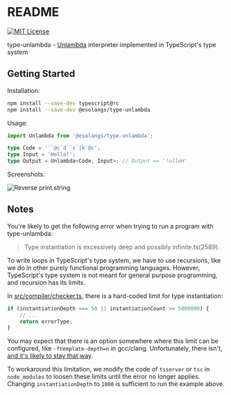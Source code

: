 # README

[![MIT License](https://img.shields.io/badge/license-MIT-blue.svg)](LICENSE)

type-unlambda - [Unlambda](http://www.madore.org/~david/programs/unlambda) interpreter implemented in TypeScript's type system

## Getting Started

Installation:

```sh
npm install --save-dev typescript@rc
npm install --save-dev @esolangs/type-unlambda
```

Usage:

```typescript
import Unlambda from '@esolangs/type-unlambda';

type Code = '``@c`d``s`|k`@c';
type Input = 'Hello!';
type Output = Unlambda<Code, Input>; // Output == '!olleH'
```

Screenshots:

![Reverse print string](https://user-images.githubusercontent.com/19173506/98339205-4efdfd80-2046-11eb-880d-f2b2333d61a0.png)

## Notes

You're likely to get the following error when trying to run a program with type-unlambda:

> Type instantiation is excessively deep and possibly infinite.ts(2589).

To write loops in TypeScript's type system, we have to use recursions, like we do in other purely functional programming languages. However, TypeScript's type system is not meant for general purpose programming, and recursion has its limits.

In [src/compiler/checker.ts](https://raw.githubusercontent.com/microsoft/TypeScript/release-4.1/src/compiler/checker.ts), there is a hard-coded limit for type instantiation:

```typescript
if (instantiationDepth === 50 || instantiationCount >= 5000000) {
    // ...
    return errorType;
}
```

You may expect that there is an option somewhere where this limit can be configured, like `-ftemplate-depth=n` in gcc/clang. Unfortunately, there isn't, [and it's likely to stay that way](https://github.com/microsoft/TypeScript/pull/29602).

To workaround this limitation, we modify the code of `tsserver` or `tsc` in `node_modules` to loosen these limits until the error no longer applies. Changing `instantiationDepth` to `1000` is sufficient to run the example above.
